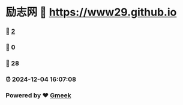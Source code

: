 # 励志网 :link: https://www29.github.io 
### :page_facing_up: [2](https://www29.github.io/tag.html) 
### :speech_balloon: 0 
### :hibiscus: 28 
### :alarm_clock: 2024-12-04 16:07:08 
### Powered by :heart: [Gmeek](https://github.com/Meekdai/Gmeek)
